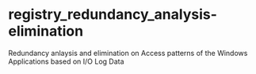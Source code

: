 # registry_redundancy_analysis-elimination

Redundancy anlaysis and elimination on Access patterns of the Windows Applications based on I/O Log Data
